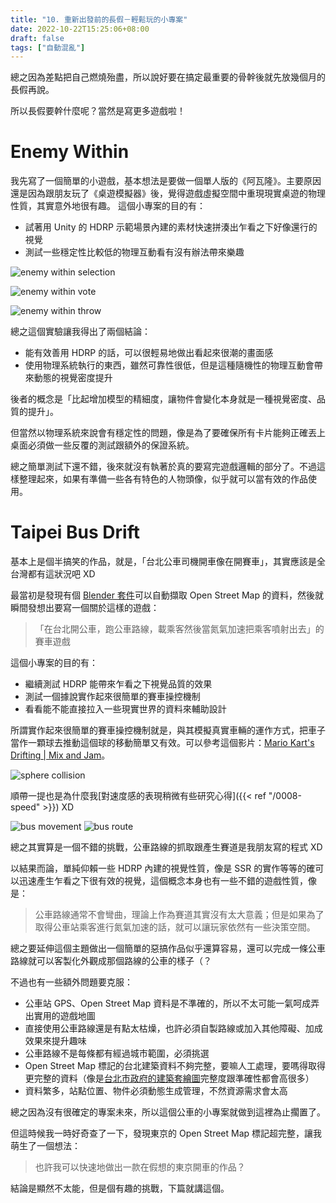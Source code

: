 ```yaml
---
title: "10. 重新出發前的長假－輕鬆玩的小專案"
date: 2022-10-22T15:25:06+08:00
draft: false
tags: ["自動混亂"]
---
```


總之因為差點把自己燃燒殆盡，所以說好要在搞定最重要的骨幹後就先放幾個月的長假再說。

所以長假要幹什麼呢？當然是寫更多遊戲啦！

# Enemy Within

我先寫了一個簡單的小遊戲，基本想法是要做一個單人版的《阿瓦隆》。主要原因還是因為跟朋友玩了《桌遊模擬器》後，覺得遊戲虛擬空間中重現現實桌遊的物理性質，其實意外地很有趣。
這個小專案的目的有：

- 試著用 Unity 的 HDRP 示範場景內建的素材快速拼湊出乍看之下好像還行的視覺
- 測試一些穩定性比較低的物理互動看有沒有辦法帶來樂趣

![enemy within selection](/images/posts/autopanic-devlog/0010/1.gif "選擇要出任務的人，看結果")

![enemy within vote](/images/posts/autopanic-devlog/0010/2.gif "《阿瓦隆》每次出任務的投票系統當然也要做")

![enemy within throw](/images/posts/autopanic-devlog/0010/3.gif "不是直接把卡片瞬移過去，而是用物理系統丟到桌上")

總之這個實驗讓我得出了兩個結論：

- 能有效善用 HDRP 的話，可以很輕易地做出看起來很潮的畫面感
- 使用物理系統執行的東西，雖然可靠性很低，但是這種隨機性的物理互動會帶來動態的視覺密度提升

後者的概念是「比起增加模型的精細度，讓物件會變化本身就是一種視覺密度、品質的提升」。

但當然以物理系統來說會有穩定性的問題，像是為了要確保所有卡片能夠正確丟上桌面必須做一些反覆的測試跟額外的保證系統。

總之簡單測試下還不錯，後來就沒有執著於真的要寫完遊戲邏輯的部分了。不過這樣整理起來，如果有準備一些各有特色的人物頭像，似乎就可以當有效的作品使用。


# Taipei Bus Drift
基本上是個半搞笑的作品，就是，「台北公車司機開車像在開賽車」，其實應該是全台灣都有這狀況吧 XD

最當初是發現有個 [Blender 套件](https://github.com/domlysz/BlenderGIS)可以自動擷取 Open Street Map 的資料，然後就瞬間發想出要寫一個關於這樣的遊戲：

> 「在台北開公車，跑公車路線，載乘客然後當氮氣加速把乘客噴射出去」的賽車遊戲

這個小專案的目的有：

- 繼續測試 HDRP 能帶來乍看之下視覺品質的效果
- 測試一個據說實作起來很簡單的賽車操控機制
- 看看能不能直接拉入一些現實世界的資料來輔助設計

所謂實作起來很簡單的賽車操控機制就是，與其模擬真實車輛的運作方式，把車子當作一顆球去推動這個球的移動簡單又有效。可以參考這個影片：[Mario Kart's Drifting | Mix and Jam](https://youtu.be/Ki-tWT50cEQ)。

![sphere collision](/images/posts/autopanic-devlog/0010/4.png "移動運算使用的 Collider 是普通的球體的情況下，物理計算基本上很穩定，不用考慮各種真實車輛的物理問題")

順帶一提也是為什麼我[對速度感的表現稍微有些研究心得]({{< ref "/0008-speed" >}}) XD

![bus movement](/images/posts/autopanic-devlog/0010/5.gif)
![bus route](/images/posts/autopanic-devlog/0010/6.gif)

總之其實算是一個不錯的挑戰，公車路線的抓取跟產生賽道是我朋友寫的程式 XD

以結果而論，單純仰賴一些 HDRP 內建的視覺性質，像是 SSR 的實作等等的確可以迅速產生乍看之下很有效的視覺，這個概念本身也有一些不錯的遊戲性質，像是：

> 公車路線通常不會彎曲，理論上作為賽道其實沒有太大意義；但是如果為了取得公車站乘客進行氮氣加速的話，就可以讓玩家依然有一些決策空間。

總之要延伸這個主題做出一個簡單的惡搞作品似乎還算容易，還可以完成一條公車路線就可以客製化外觀成那個路線的公車的樣子（？

不過也有一些額外問題要克服：

- 公車站 GPS、Open Street Map 資料是不準確的，所以不太可能一氣呵成弄出實用的遊戲地圖
- 直接使用公車路線還是有點太枯燥，也許必須自製路線或加入其他障礙、加成效果來提升趣味
- 公車路線不是每條都有經過城市範圍，必須挑選
- Open Street Map 標記的台北建築資料不夠完整，要嘛人工處理，要嗎得取得更完整的資料（像是[台北市政府的建築套繪圖](https://addr.gov.taipei/M2019/indexPwd.aspx#)完整度跟準確性都會高很多）
- 資料繁多，站點位置、物件必須動態生成管理，不然資源需求會太高

總之因為沒有很確定的專案未來，所以這個公車的小專案就做到這裡為止擱置了。

但這時候我一時好奇查了一下，發現東京的 Open Street Map 標記超完整，讓我萌生了一個想法：

> 也許我可以快速地做出一款在假想的東京開車的作品？

結論是顯然不太能，但是個有趣的挑戰，下篇就講這個。